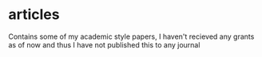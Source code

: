 # articles
Contains some of my academic style papers, I haven't recieved any grants as of now and thus I have not published this to any journal
